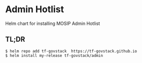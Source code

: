 # Admin Hotlist 

Helm chart for installing MOSIP Admin Hotlist

## TL;DR

```console
$ helm repo add tf-govstack  https://tf-govstack.github.io
$ helm install my-release tf-govstack/admin
```
